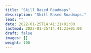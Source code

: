 ```yaml
---
title: "Skill Based Roadmaps"
description: "Skill Based Roadmaps."
lead: ""
date: 2022-01-25T14:41:21+01:00
lastmod: 2022-01-25T14:41:21+01:00
draft: false
images: []
weight: 100
---
```

